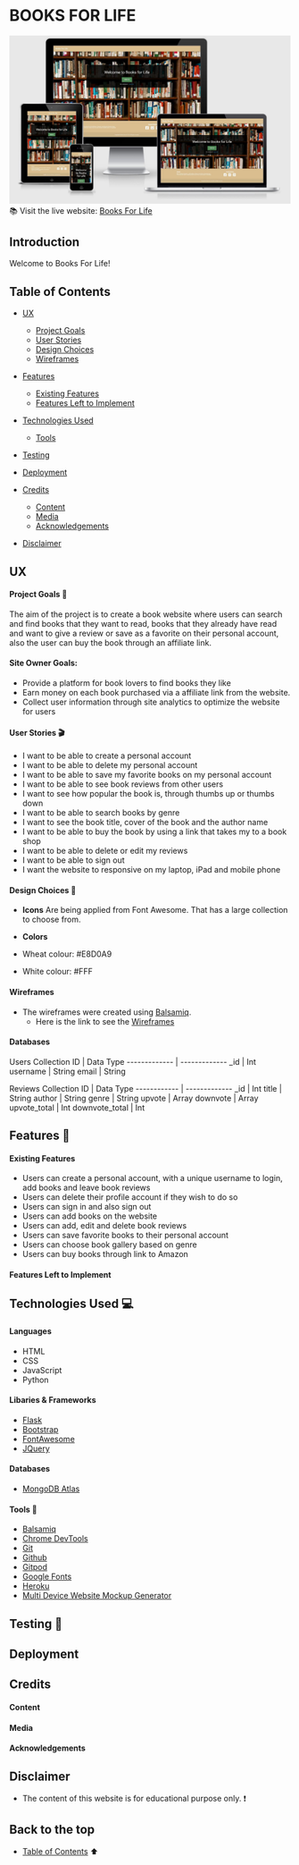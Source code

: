 # BOOKS FOR LIFE
![Multi Device Website Mockup](static/images/mockup-min.png)
:books: Visit the live website: [Books For Life](https://books-for-life.herokuapp.com/)

## Introduction 
Welcome to Books For Life!

## Table of Contents
* [UX](#ux)
    * [Project Goals](#project-goals)
    * [User Stories](#user-stories)
    * [Design Choices](#design-choices)
    * [Wireframes](#wireframes)
* [Features](#features)
    * [Existing Features](#existing-features)
    * [Features Left to Implement](#features-left-to-implement)
* [Technologies Used](#technologies-used)
    * [Tools](#tools)

* [Testing](#testing)

* [Deployment](#deployment)

* [Credits](#credits)
    * [Content](#content)
    * [Media](#media)
    * [Acknowledgements](#acknowledgements)

* [Disclaimer](#disclaimer)

## UX 

#### Project Goals :dart: 
The aim of the project is to create a book website where users can search and find books that they want to read, 
books that they already have read and want to give a review or save as a favorite on their personal account,
also the user can buy the book through an affiliate link.

#### Site Owner Goals:
* Provide a platform for book lovers to find books they like
* Earn money on each book purchased via a affiliate link from the website.
* Collect user information through site analytics to optimize the website for users

#### User Stories :clapper: 
* I want to be able to create a personal account
* I want to be able to delete my personal account
* I want to be able to save my favorite books on my personal account
* I want to be able to see book reviews from other users
* I want to see how popular the book is, through thumbs up or thumbs down
* I want to be able to search books by genre
* I want to see the book title, cover of the book and the author name
* I want to be able to buy the book by using a link that takes my to a book shop
* I want to be able to delete or edit my reviews
* I want to be able to sign out
* I want the website to responsive on my laptop, iPad and mobile phone


#### Design Choices :art:

* __Icons__
Are being applied from Font Awesome. That has a large collection to choose from. 

* __Colors__
* Wheat colour: #E8D0A9
* White colour: #FFF

#### Wireframes
* The wireframes were created using [Balsamiq](https://balsamiq.com/).
    * Here is the link to see the [Wireframes]()

#### Databases

Users Collection
ID | Data Type
------------- | -------------
_id | Int
username | String
email | String

Reviews Collection
ID | Data Type
------------ | -------------
_id | Int
title | String
author | String
genre | String
upvote | Array
downvote | Array
upvote_total | Int
downvote_total | Int


## Features :mag_right:

#### Existing Features
* Users can create a personal account, with a unique username to login, add books and leave book reviews
* Users can delete their profile account if they wish to do so
* Users can sign in and also sign out
* Users can add books on the website
* Users can add, edit and delete book reviews
* Users can save favorite books to their personal account
* Users can choose book gallery based on genre
* Users can buy books through link to Amazon

#### Features Left to Implement


## Technologies Used :computer: 

#### Languages
* HTML
* CSS 
* JavaScript 
* Python

#### Libaries & Frameworks
* [Flask](https://flask.palletsprojects.com/en/1.1.x/ ) 
* [Bootstrap](https://getbootstrap.com/) 
* [FontAwesome](https://fontawesome.com/)  
* [JQuery](https://jquery.com/) 

#### Databases
* [MongoDB Atlas](https://www.mongodb.com/cloud/atlas)

#### Tools :wrench:
* [Balsamiq](https://balsamiq.com/) 
* [Chrome DevTools](https://developers.google.com/web/tools/chrome-devtools) 
* [Git](https://git-scm.com/) 
* [Github](https://github.com/) 
* [Gitpod](https://www.gitpod.io/) 
* [Google Fonts](https://fonts.google.com/)
* [Heroku](https://dashboard.heroku.com/apps)
* [Multi Device Website Mockup Generator](https://techsini.com/multi-mockup/) 

## Testing :electric_plug:

## Deployment

## Credits 

#### Content

    
#### Media


#### Acknowledgements

 
## Disclaimer 
* The content of this website is for educational purpose only. :heavy_exclamation_mark:

## Back to the top 
* [Table of Contents](#table-of-contents) :arrow_up:
